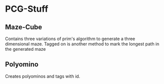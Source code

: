 # PCG-Stuff

## Maze-Cube
Contains three variations of prim's algorithm to generate a three dimensional maze. Tagged on is another method to mark the longest path in the generated maze

## Polyomino
Creates polyominos and tags with id.
